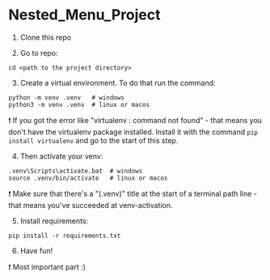 # Nested_Menu_Project

1. Clone this repo

2. Go to repo: 

```
cd <path to the project directory>
```

3. Create a virtual environment. To do that run the command:

```
python -m venv .venv   # windows
python3 -m venv .venv  # linux or macos
```

:exclamation: If you got the error like "virtualenv : command not found" - that means you don't have the virtualenv package installed. Install it with the command `pip install virtualenv` and go to the start of this step.

4. Then activate your venv:

```
.venv\Scripts\activate.bat  # windows
source .venv/bin/activate   # linux or macos
```

:exclamation: Make sure that there's a "(.venv)" title at the start of a terminal path line - that means you've succeeded at venv-activation.

5. Install requirements: 

```
pip install -r requirements.txt
```
6. Have fun!

:exclamation: Most important part :)
